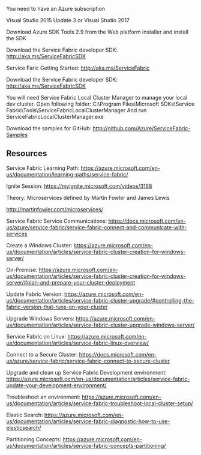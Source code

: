 You need to have an Azure subscription

Visual Studio 2015 Update 3 or Visual Studio 2017

Download Azure SDK Tools 2.9 from the Web platform installer and install the SDK

Download the Service Fabric developer SDK: http://aka.ms/ServiceFabricSDK

Service Faric Getting Started: http://aka.ms/ServiceFabric

Download the Service Fabric developer SDK: http://aka.ms/ServiceFabricSDK

You will need Service Fabric Local Cluster Manager to manage your local dev cluster.
Open following folder:
C:\Program Files\Microsoft SDKs\Service Fabric\Tools\ServiceFabricLocalClusterManager
And run ServiceFabricLocalClusterManager.exe

Download the samples for GitHub:
http://github.com/Azure/ServiceFabric-Samples 

## Resources
Service Fabric Learning Path: https://azure.microsoft.com/en-us/documentation/learning-paths/service-fabric/

Ignite Session: https://myignite.microsoft.com/videos/3168

Theory: Microservices defined by Martin Fowler and James Lewis 

http://martinfowler.com/microservices/

Service Fabric Service Communications: https://docs.microsoft.com/en-us/azure/service-fabric/service-fabric-connect-and-communicate-with-services

Create a Windows Cluster: https://azure.microsoft.com/en-us/documentation/articles/service-fabric-cluster-creation-for-windows-server/

On-Premise:
https://azure.microsoft.com/en-us/documentation/articles/service-fabric-cluster-creation-for-windows-server/#plan-and-prepare-your-cluster-deployment

Update Fabric Version: https://azure.microsoft.com/en-us/documentation/articles/service-fabric-cluster-upgrade/#controlling-the-fabric-version-that-runs-on-your-cluster

Upgrade Windows Servers: https://azure.microsoft.com/en-us/documentation/articles/service-fabric-cluster-upgrade-windows-server/

Service Fabric on Linux: https://azure.microsoft.com/en-us/documentation/articles/service-fabric-linux-overview/

Connect to a Secure Cluster: https://docs.microsoft.com/en-us/azure/service-fabric/service-fabric-connect-to-secure-cluster

Upgrade and clean up Service Fabric Development
environment: https://azure.microsoft.com/en-us/documentation/articles/service-fabric-update-your-development-environment/

Troubleshoot an environment: https://azure.microsoft.com/en-us/documentation/articles/service-fabric-troubleshoot-local-cluster-setup/

Elastic Search: https://azure.microsoft.com/en-us/documentation/articles/service-fabric-diagnostic-how-to-use-elasticsearch/

Partitioning Concepts: https://azure.microsoft.com/en-us/documentation/articles/service-fabric-concepts-partitioning/
